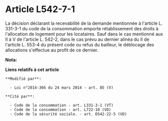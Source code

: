 # Article L542-7-1

La décision déclarant la recevabilité de la demande mentionnée à l'article L. 331-3-1 du code de la consommation emporte
rétablissement des droits à l'allocation de logement pour les locataires. Sauf dans le cas mentionné aux II à V de l'article
L. 542-2, dans le cas prévu au dernier alinéa du II de l'article L. 553-4 du présent code ou refus du bailleur, le déblocage
des allocations s'effectue au profit de ce dernier.

**Nota:**



**Liens relatifs à cet article**

	**Modifié par**:

	  - Loi n°2014-366 du 24 mars 2014 - art. 85 (V)

	**Cité par**:

	  - Code de la consommation - art. L331-3-1 (VT)
	  - Code de la consommation - art. L722-10 (VD)
	  - Code de la sécurité sociale. - art. D542-22-5 (VD)
